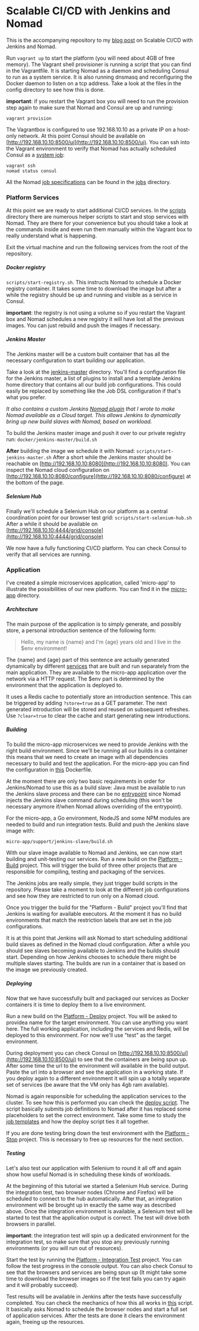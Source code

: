 Scalable CI/CD with Jenkins and Nomad 
=====================================

This is the accompanying repository to my [blog post](http://www.ivoverberk.nl/scalable-ci-cd-with-nomad-and-jenkins/) 
on Scalable CI/CD with Jenkins and Nomad.

Run ```vagrant up``` to start the platform (you will need about 4GB of free
memory). The Vagrant shell provisioner is running a script that you can find in
the Vagrantfile. It is starting Nomad as a daemon and scheduling Consul to run
as a system service. It is also running dnsmasq and reconfiguring the Docker
daemon to listen on a tcp address. Take a look at the files in the config
directory to see how this is done.

**important**: if you restart the Vagrant box you will need to run the provision
step again to make sure that Nomad and Consul are up and running:

```
vagrant provision
```

The Vagrantbox is configured to use 192.168.10.10 as a private IP on a host-only
network. At this point Consul should be available on
[http://192.168.10.10:8500/ui](http://192.168.10.10:8500/ui).  You can ssh into
the Vagrant environment to verify that Nomad has actually scheduled Consul as a
[system job](https://www.nomadproject.io/docs/jobspec/schedulers.html):

``` 
vagrant ssh 
nomad status consul 
```

All the Nomad [job
specifications](https://www.nomadproject.io/docs/jobspec/index.html) can be
found in the [jobs](https://github.com/iverberk/nomad-ci/tree/master/nomad/jobs)
directory.

### Platform Services

At this point we are ready to start additional CI/CD services. In the
[scripts](https://github.com/iverberk/nomad-ci/tree/master/scripts) directory
there are numerous helper scripts to start and stop services with Nomad. They
are there for your convenience but you should take a look at the commands inside
and even run them manually within the Vagrant box to really understand what is
happening.

Exit the virtual machine and run the following services from the root of the
repository.

##### Docker registry

``` scripts/start-registry.sh ```. This instructs Nomad to schedule a Docker 
registry container. It takes some time to download the image but after a while 
the registry should be up and running and visible as a service in Consul. 

**important**: the registry is not using a volume so if you restart the Vagrant
box and Nomad schedules a new registry it will have lost all the previous images.
You can just rebuild and push the images if necessary.

##### Jenkins Master

The Jenkins master will be a custom built container that has all the necessary
configuration to start building our application. 

Take a look at the [jenkins-master](https://github.com/iverberk/nomad-ci/tree/master/docker/jenkins-master) 
directory. You'll find a configuration file for the Jenkins master, a list of 
plugins to install and a template Jenkins home directory that contains all our 
build job configurations. This could easily be replaced by something like the 
Job DSL configuration if that's what you prefer.

*It also contains a custom Jenkins [Nomad plugin](https://github.com/iverberk/jenkins-nomad) 
that I wrote to make Nomad available as a Cloud target. This allows Jenkins to 
dynamically bring up new build slaves with Nomad, based on workload.*

To build the Jenkins master image and push it over to our private registry run:
``` docker/jenkins-master/build.sh ``` 

**After** building the image we schedule it with Nomad: ``` scripts/start-jenkins-master.sh ``` 
After a short while the Jenkins master should be reachable on [http://192.168.10.10:8080](http://192.168.10.10:8080). 
You can inspect the Nomad cloud configuration on [http://192.168.10.10:8080/configure](http://192.168.10.10:8080/configure)
at the bottom of the page.

##### Selenium Hub

Finally we'll schedule a Selenium Hub on our platform as a central coordination
point for our browser test grid: ```scripts/start-selenium-hub.sh``` After a
while it should be available on [http://192.168.10.10:4444/grid/console](http://192.168.10.10:4444/grid/console)

We now have a fully functioning CI/CD platform. You can check Consul to verify
that all services are running. 

### Application 

I've created a simple microservices application, called 'micro-app' to illustrate 
the possibilities of our new platform. You can find it in the [micro-app](https://github.com/iverberk/nomad-ci/tree/master/micro-app) directory. 

##### Architecture

The main purpose of the application is to simply generate, and possibly store, a
personal introduction sentence of the following form: 

>Hello, my name is {name} and I'm {age} years old and I live in the $env
>environment! 

The {name} and {age} part of this sentence are actually generated dynamically by
different
[services](https://github.com/iverberk/nomad-ci/tree/master/micro-app/services) 
that are built and run separately from the main application. They are available 
to the micro-app application over the network via a HTTP request. The $env part 
is determined by the environment that the application is deployed to.

It uses a Redis cache to potentially store an introduction sentence. This can be
triggered by adding ```?store=true``` as a GET parameter. The next generated
introduction will be stored and reused on subsequent refreshes. Use
```?clear=true``` to clear the cache and start generating new introductions.

##### Building

To build the micro-app microservices we need to provide Jenkins with the right
build environment. Since we'll be running all our builds in a container this
means that we need to create an image with all dependencies necessary to build
and test the application. For the micro-app you can find the configuration in
[this](https://github.com/iverberk/nomad-ci/blob/master/micro-app/support/jenkins-slave/Dockerfile) 
Dockerfile.

At the moment there are only two basic requirements in order for Jenkins/Nomad
to use this as a build slave: Java must be available to run the Jenkins slave
process and there can be no [entrypoint](https://docs.docker.com/engine/reference/run/#entrypoint-default-command-to-execute-at-runtime) 
since Nomad injects the Jenkins slave command during scheduling (this won't be 
necessary anymore if/when Nomad allows overriding of the entrypoint). 

For the micro-app, a Go environment, NodeJS and some NPM modules are needed to
build and run integration tests. Build and push the Jenkins slave image with: 

``` micro-app/support/jenkins-slave/build.sh ```

With our slave image available to Nomad and Jenkins, we can now start building 
and unit-testing our services. Run a new build on the [Platform - Build](http://192.168.10.10:8080/) 
project. This will trigger the build of three other projects that are responsible for 
compiling, testing and packaging of the services.

The Jenkins jobs are really simple, they just trigger build scripts in the repository.
Please take a moment to look at the different job configurations and see how
they are restricted to run only on a Nomad cloud. 

Once you trigger the build for the "Platform - Build" project you'll find that 
Jenkins is waiting for available executors. At the moment it has no build 
environments that match the restriction labels that are set in the job configurations. 

It is at this point that Jenkins will ask Nomad to start scheduling additional
build slaves as defined in the Nomad cloud configuration. After a while you
should see slaves becoming available to Jenkins and the builds should start.
Depending on how Jenkins chooses to schedule there might be multiple slaves
starting. The builds are run in a container that is based on the image we
previously created.

##### Deploying 

Now that we have successfully built and packaged our services as Docker 
containers it is time to deploy them to a live environment. 

Run a new build on the [Platform - Deploy](http://192.168.10.10:8080/) project. 
You will be asked to providea name for the target environment. You can use anything 
you want here. The full working application, including the services and Redis, 
will be deployed to this environment. For now we'll use "test" as the target environment.  

During deployment you can check Consul on [http://192.168.10.10:8500/ui](http://192.168.10.10:8500/ui) to
see that the containers are being spun up. After some time the url to the environment 
will available in the build output. Paste the url into a browser and see the 
application in a working state. If you deploy again to a different environment 
it will spin up a totally separate set of services (be aware that the VM only 
has 4gb ram available). 

Nomad is again responsible for scheduling the application services to the
cluster. To see how this is performed you can check the
[deploy script](https://github.com/iverberk/nomad-ci/blob/master/micro-app/deploy/deploy.sh). 
The script basically submits job definitions to Nomad after it has replaced some 
placeholders to set the correct environment. Take some time to study the 
[job templates](https://github.com/iverberk/nomad-ci/tree/master/micro-app/deploy/jobs) 
and how the deploy script ties it all together.

If you are done testing bring down the test environment with the [Platform -
Stop](http://192.168.10.10:8080/) project. This is necessary to free up resources for the next section.

##### Testing 

Let's also test our application with Selenium to round it all off and again 
show how useful Nomad is in scheduling these kinds of workloads. 

At the beginning of this tutorial we started a Selenium Hub service. During the
integration test, two browser nodes (Chrome and Firefox) will be scheduled to
connect to the hub automatically. After that, an integration environment will be
brought up in exactly the same way as described above. Once the integration
environment is available, a Selenium test will be started to test that the
application output is correct. The test will drive both browsers in parallel.

**important**: the integration test will spin up a dedicated environment for the
integration test, so make sure that you stop any previously running environments
(or you will run out of resources).

Start the test by running the [Platform - Integration Test](http://192.168.10.10:8080/) project. You can
follow the test progress in the console output. You can also check Consul to see
that the browsers and services are being spun up (It might take some time to
download the browser images so if the test fails you can try again and it will
probably succeed).

Test results will be available in Jenkins after the tests have successfully
completed. You can check the mechanics of how this all works in [this](https://github.com/iverberk/nomad-ci/blob/master/micro-app/integration-tests/run_tests.sh) 
script. It basically asks Nomad to schedule the browser nodes and start a full 
set of application services. After the tests are done it clears the environment 
again, freeing up the resources.
